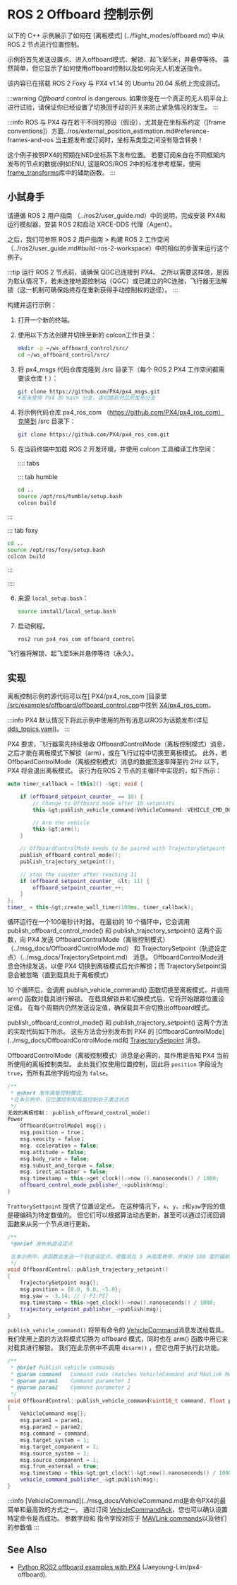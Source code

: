 # ROS 2 Offboard 控制示例

以下的 C++ 示例展示了如何在 [离板模式] (../flight_modes/offboard.md) 中从 ROS 2 节点进行位置控制。

示例将首先发送设置点、进入offboard模式、解锁、起飞至5米，并悬停等待。
虽然简单，但它显示了如何使用offboard控制以及如何向无人机发送指令。

该内容已在搭载 ROS 2 Foxy 与 PX4 v1.14 的 Ubuntu 20.04 系统上完成测试。

:::warning
_Offboard_ control is dangerous.
如果你是在一个真正的无人机平台上进行试验，请保证你已经设置了切换回手动的开关来防止紧急情况的发生。
:::

:::info
ROS 与 PX4 存在若干不同的预设（假设），尤其是在坐标系约定（[frame conventions]）方面../ros/external_position_estimation.md#reference-frames-and-ros
当主题发布或订阅时，坐标系类型之间没有隐含转换！

这个例子按照PX4的预期在NED坐标系下发布位置。
若要订阅来自在不同框架内发布的节点的数据(例如ENU, 这是ROS/ROS 2中的标准参考框架，使用 [frame_transforms](https://github.com/PX4/px4_ros_com/blob/main/src/lib/frame_transforms.cpp)库中的辅助函数。
:::

## 小試身手

请遵循 ROS 2 用户指南 （../ros2/user_guide.md）中的说明，完成安装 PX4和运行模拟器，安装 ROS 2和启动 XRCE-DDS 代理（Agent）。

之后，我们可参照 ROS 2 用户指南 > 构建 ROS 2 工作空间 （../ros2/user_guide.md#build-ros-2-workspace）中的相似的步骤来运行这个例子。

:::tip
运行 ROS 2 节点前，请确保 QGC已连接到 PX4。
之所以需要这样做，是因为默认情况下，若未连接地面控制站（QGC）或已建立的RC连接，飞行器无法解锁（这一机制可确保始终存在重新获得手动控制权的途径）。
:::

构建并运行示例：

1. 打开一个新的终端。

2. 使用以下方法创建并切换至新的 colcon工作目录：

   ```sh
   mkdir -p ~/ws_offboard_control/src/
   cd ~/ws_offboard_control/src/
   ```

3. 将 px4_msgs 代码仓库克隆到 /src 目录下（每个 ROS 2 PX4 工作空间都需要该仓库！）：

   ```sh
   git clone https://github.com/PX4/px4_msgs.git
   #若未使用 PX4 的 main 分支，请切换到对应的发布分支
   ```

4. 将示例代码仓库 px4_ros_com （https://github.com/PX4/px4_ros_com）克隆到 /src 目录下：

   ```sh
   git clone https://github.com/PX4/px4_ros_com.git
   ```

5. 在当前终端中加载 ROS 2 开发环境，并使用 colcon 工具编译工作空间：

   :::: tabs

   ::: tab humble

   ```sh
   cd ..
   source /opt/ros/humble/setup.bash
   colcon build
   ```


:::

   ::: tab foxy

   ```sh
   cd ..
   source /opt/ros/foxy/setup.bash
   colcon build
   ```


:::

   ::::

6. 来源 `local_setup.bash`：

   ```sh
   source install/local_setup.bash
   ```

7. 启动例程。

   ```
   ros2 run px4_ros_com offboard_control
   ```

飞行器将解锁、起飞至5米并悬停等待（永久）。

## 实现

离板控制示例的源代码可以在[ PX4/px4_ros_com ]目录里 [/src/examples/offboard/offboard_control.cpp](https://github.com/PX4/px4_ros_com/blob/main/src/examples/offboard/offboard_control.cpp)中找到 [X4/px4_ros_com](https://github.com/PX4/px4_ros_com)。

:::info
PX4 默认情况下将此示例中使用的所有消息以ROS为话题发布(详见 [dds_topics.yaml](https://github.com/PX4/PX4-Autopilot/blob/main/src/modules/uxrce_dds_client/dds_topics.yaml))。
:::

PX4 要求，飞行器需先持续接收 OffboardControlMode（离板控制模式）消息，之后才能在离板模式下解锁（arm），或在飞行过程中切换至离板模式。
此外，若 OffboardControlMode（离板控制模式）消息的数据流速率降至约 2Hz 以下，PX4 将会退出离板模式。
该行为在ROS 2 节点的主循环中实现的，如下所示：

```cpp
auto timer_callback = [this]() -&gt; void {

    if (offboard_setpoint_counter_ == 10) {
        // Change to Offboard mode after 10 setpoints
        this-&gt;publish_vehicle_command(VehicleCommand::VEHICLE_CMD_DO_SET_MODE, 1, 6);

        // Arm the vehicle
        this-&gt;arm();
    }

    // OffboardControlMode needs to be paired with TrajectorySetpoint
    publish_offboard_control_mode();
    publish_trajectory_setpoint();

    // stop the counter after reaching 11
    if (offboard_setpoint_counter_ &lt; 11) {
        offboard_setpoint_counter_++;
    }
};
timer_ = this-&gt;create_wall_timer(100ms, timer_callback);
```

循环运行在一个100毫秒计时器。
在最初的 10 个循环中，它会调用 publish_offboard_control_mode() 和 publish_trajectory_setpoint() 这两个函数，向 PX4 发送 OffboardControlMode（离板控制模式）（../msg_docs/OffboardControlMode.md） 和 TrajectorySetpoint（轨迹设定点）（../msg_docs/TrajectorySetpoint.md） 消息。
OffboardControlMode消息会持续发送，以便 PX4 切换到离板模式后允许解锁；而 TrajectorySetpoint消息会被忽略（直到载具处于离板模式）

10 个循环后，会调用 publish_vehicle_command() 函数切换至离板模式，并调用 arm() 函数对载具进行解锁。
在载具解锁并和切换模式后，它将开始跟踪位置设定值。
在每个周期内仍然发送设定值，确保载具不会切换出offboard模式。

publish_offboard_control_mode() 和 publish_trajectory_setpoint() 这两个方法的实现代码如下所示。
这些方法会分别发布到 PX4 的 [OffboardControlMode](../msg_docs/OffboardControlMode.md和 [TrajectorySetpoint](../msg_docs/TrajectorySetpoint.md) 消息。

OffboardControlMode（离板控制模式）消息是必需的，其作用是告知 PX4 当前所使用的离板控制类型。
此处我们仅使用位置控制，因此将 `position` 字段设为`true`，而所有其他字段均设为 `false`。

```cpp
/**
 * @short 发布离板控制模式。
 *在本示例中，仅位置控制和高度控制处于激活状态
 */
无效的离板控制：:publish_offboard_control_mode()
Power
	OffboardControlModel msg{}；
	msg.position = true；
	msg.veocity = false；
	msg. cceleration = false;
	msg.attitude = false;
	msg.body_rate = false;
	msg.subust_and_torque = false;
	msg. irect_actuator = false;
	msg.timestamp = this->get_clock()->now ().nanoseconds() / 1000;
	offboard_control_mode_publisher_->publish(msg);
}
```

`TrattorySettpoint` 提供了位置设定点。
在这种情况下，`x`、`y`、`z`和`yaw`字段的值是硬编码为特定数值的。 但它们可以根据算法动态更新，甚至可以通过订阅回调函数来从另一个节点进行更新。

```cpp
/**
 *@brief 发布轨迹设定点

 在本示例中，该函数会发送一个轨迹设定点，使载具在 5 米高度悬停，并保持 180 度的偏航角。
 */
void OffboardControl::publish_trajectory_setpoint()
{
	TrajectorySetpoint msg{};
	msg.position = {0.0, 0.0, -5.0};
	msg.yaw = -3.14; // [-PI:PI]
	msg.timestamp = this->get_clock()->now().nanoseconds() / 1000;
	trajectory_setpoint_publisher_->publish(msg);
}
```

`publish_vehicle_command()` 将带有命令的 [VehicleCommand](../msg_docs/VehicleCommand.md)消息发送给载具。
我们使用上面的方法将模式切换为 offboard 模式，同时也在 arm() 函数中用它来对载具进行解锁。
我们在此示例中不调用 `disarm()` ，但它也用于执行此功能。

```cpp
/**
 * @brief Publish vehicle commands
 * @param command   Command code (matches VehicleCommand and MAVLink MAV_CMD codes)
 * @param param1    Command parameter 1
 * @param param2    Command parameter 2
 */
void OffboardControl::publish_vehicle_command(uint16_t command, float param1, float param2)
{
    VehicleCommand msg{};
    msg.param1 = param1;
    msg.param2 = param2;
    msg.command = command;
    msg.target_system = 1;
    msg.target_component = 1;
    msg.source_system = 1;
    msg.source_component = 1;
    msg.from_external = true;
    msg.timestamp = this-&gt;get_clock()-&gt;now().nanoseconds() / 1000;
    vehicle_command_publisher_-&gt;publish(msg);
}
```

:::info
[VehicleCommand](../msg_docs/VehicleCommand.md是命令PX4的最简单和最高效的方式之一。 通过订阅 [VehicleCommandAck](../msg_docs/VehicleCommandAck.md)，您也可以确认设置特定命令是否成功。
参数字段和 指令字段对应于 [MAVLink commands](https://mavlink.io/en/messages/common.html#mav_commands)以及他们的参数值
:::

## See Also

- [Python ROS2 offboard examples with PX4](https://github.com/Jaeyoung-Lim/px4-offboard) (Jaeyoung-Lim/px4-offboard).
